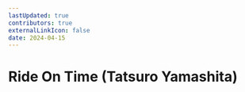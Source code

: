 ```yaml
---
lastUpdated: true
contributors: true
externalLinkIcon: false
date: 2024-04-15
---
```

# Ride On Time (Tatsuro Yamashita)